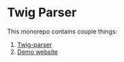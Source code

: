 # Twig Parser

This monorepo contains couple things:

1. [Twig-parser](packages/twig-parser/)
1. [Demo website](website)
